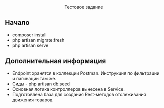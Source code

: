 <p align="center">Тестовое задание</p>

## Начало
- composer install
- php artisan migrate:fresh
- php artisan serve

## Дополнительная информация
- Endpoint хранятся в коллекции Postman. Инструкция по фильтрации и пагинации там же.
- Сиды - php artisan db:seed
- Основная логика контроллеров вынесена в Service.
- Подготовлена база для создания Rest-методов отслеживания движения товаров.
